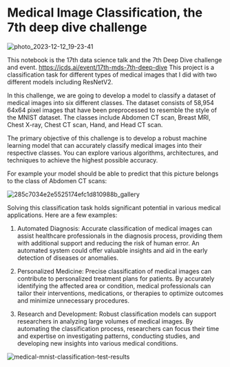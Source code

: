# Medical Image Classification, the 7th deep dive challenge


![photo_2023-12-12_19-23-41](https://github.com/MojtabaZarreh/Medical-Image-Classification-Deep-Dive-Challenge/assets/71370569/2a5b482f-d6c1-41d5-ba8b-28aa26cccdeb)


This notebook is the 17th data science talk and the 7th Deep Dive challenge and event.
https://icds.ai/event/17th-mds-7th-deep-dive
This project is a classification task for different types of medical images that I did with two different models including ResNetV2.


In this challenge, we are going to develop a model to classify a dataset of medical images into six different classes. The dataset consists of 58,954 64x64 pixel images that have been preprocessed to resemble the style of the MNIST dataset. The classes include Abdomen CT scan, Breast MRI, Chest X-ray, Chest CT scan, Hand, and Head CT scan.

The primary objective of this challenge is to develop a robust machine learning model that can accurately classify medical images into their respective classes. You can explore various algorithms, architectures, and techniques to achieve the highest possible accuracy.

For example your model should be able to predict that this picture belongs to the class of Abdomen CT scans:

![285c7034e2e5525174efc1d810988b_gallery](https://github.com/MojtabaZarreh/Medical-Image-Classification-Deep-Dive-Challenge/assets/71370569/25780294-3fa4-40ac-836b-2f681aa52cbc)


Solving this classification task holds significant potential in various medical applications. Here are a few examples:

1. Automated Diagnosis: Accurate classification of medical images can assist healthcare professionals in the diagnosis process, providing them with additional support and reducing the risk of human error. An automated system could offer valuable insights and aid in the early detection of diseases or anomalies.

2. Personalized Medicine: Precise classification of medical images can contribute to personalized treatment plans for patients. By accurately identifying the affected area or condition, medical professionals can tailor their interventions, medications, or therapies to optimize outcomes and minimize unnecessary procedures.

3. Research and Development: Robust classification models can support researchers in analyzing large volumes of medical images. By automating the classification process, researchers can focus their time and expertise on investigating patterns, conducting studies, and developing new insights into various medical conditions.

![medical-mnist-classification-test-results](https://github.com/MojtabaZarreh/Medical-Image-Classification-Deep-Dive-Challenge/assets/71370569/45bdc151-3f10-4972-97bb-0fdadd584fac)

